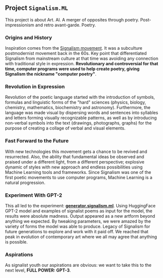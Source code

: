 ## Project `Signalism.ML`

This project is about Art. AI. A merger of opposites through poetry. Post-impressionism and retro avant-garde. Poetry.

### Origins and History

Inspiration comes from the [Signalism movement](https://en.wikipedia.org/wiki/Signalism). It was a subculture postmodernist movement back in the 60s. Key point that differentiated Signalism from mainstream culture at that time was avoiding any connection with traditional style in expression. **Revolutionary and controversial for that time, computer programs were used to help create poetry, giving Signalism the nickname "computer poetry"**.

### Revolution in Expression

Revolution of the poetic language started with the introduction of symbols, formulas and linguistic forms of the "hard" sciences (physics, biology, chemistry, mathematics, biochemistry and astronomy). Furthermore, the language was made visual by dispersing words and sentences into syllables and letters forming visually recognizable patterns, as well as by introducing non-verbal symbols into the text (drawings, photographs, graphs) for the purpose of creating a collage of verbal and visual elements.

### Fast Forward to the Future

With new technologies this movement gets a chance to be revived and resurrected. Also, the ability that fundamental ideas be observed and praised under a different light, from a different perspective; explosive dynamic of styles with new approach and endless possibilities using Machine Learning tools and frameworks. Since Signalism was one of the first poetic movements to use computer programs, Machine Learning is a natural progression.

### Experiment With GPT-2

This all led to the experiment: **[generator.signalism.ml](https://generator.signalism.ml/)**. Using HuggingFace GPT-2 model and examples of signalist poems as input for the model, the results were absolute madness. Output appeared as a new artform beyond anything we expected. By tweaking parameters, we were amazed by the variety of forms the model was able to produce. Legacy of Signalism for future generations to explore and work with it paid off. We reached that peak in evolution of contemporary art where we all may agree that anything is possible.

### Aspirations

As signalist youth our aspirations are obvious: we want to take this to the next level, **FULL POWER: GPT-3**.

<br><br>
